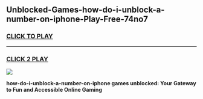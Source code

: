 
## Unblocked-Games-how-do-i-unblock-a-number-on-iphone-Play-Free-74no7
<h3>
<a href="https://premium76.site?title=how-do-i-unblock-a-number-on-iphone&ref=21A">CLICK TO PLAY</a></h3>
<hr>

<h3>
<a href="https://premium76.site?title=how-do-i-unblock-a-number-on-iphone&ref=21A">CLICK 2 PLAY</a>
  
</h3>

<a href="https://premium76.site?title=how-do-i-unblock-a-number-on-iphone&ref=21A"><img src="https://clearcache.store/games.png"></a>


**how-do-i-unblock-a-number-on-iphone games unblocked: Your Gateway to Fun and Accessible Online Gaming**
